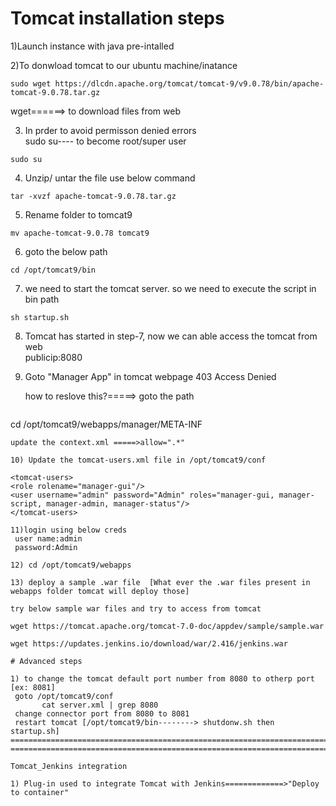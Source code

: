 # Tomcat installation steps

1)Launch instance with java pre-intalled

2)To donwload tomcat to our ubuntu machine/inatance 
```
sudo wget https://dlcdn.apache.org/tomcat/tomcat-9/v9.0.78/bin/apache-tomcat-9.0.78.tar.gz
```
wget======> to download files from web


3) In prder to avoid permisson denied errors <br/>
 sudo su---- to become root/super user
```
sudo su
```

4) Unzip/ untar the file use below command <br/>
```
tar -xvzf apache-tomcat-9.0.78.tar.gz
```
5) Rename folder to tomcat9 <br/>
```
mv apache-tomcat-9.0.78 tomcat9
```

6) goto the below path <br/>
```
cd /opt/tomcat9/bin
```

7) we need to start the tomcat server. so we need to execute the script in bin path <br/>
```
sh startup.sh
```

8) Tomcat has started in step-7, now we can able access the tomcat from web <br/>
   publicip:8080

9) Goto "Manager App" in tomcat webpage
   403 Access Denied
    
  	how to reslove this?=====> goto the path </br>
   ```
cd /opt/tomcat9/webapps/manager/META-INF
   ```
  update the context.xml =====>allow=".*"

10) Update the tomcat-users.xml file in /opt/tomcat9/conf

<tomcat-users>
<role rolename="manager-gui"/>
<user username="admin" password="Admin" roles="manager-gui, manager-script, manager-admin, manager-status"/>
</tomcat-users>

11)login using below creds
	user name:admin
	password:Admin

12) cd /opt/tomcat9/webapps

13) deploy a sample .war file  [What ever the .war files present in webapps folder tomcat will deploy those]

try below sample war files and try to access from tomcat

wget https://tomcat.apache.org/tomcat-7.0-doc/appdev/sample/sample.war

wget https://updates.jenkins.io/download/war/2.416/jenkins.war

# Advanced steps

1) to change the tomcat default port number from 8080 to otherp port [ex: 8081]
   	goto /opt/tomcat9/conf
	      cat server.xml | grep 8080
	change connector port from 8080 to 8081
	restart tomcat [/opt/tomcat9/bin--------> shutdonw.sh then startup.sh]
==========================================================================================================
=======================================================================================================

Tomcat_Jenkins integration

1) Plug-in used to integrate Tomcat with Jenkins=============>"Deploy to container"
